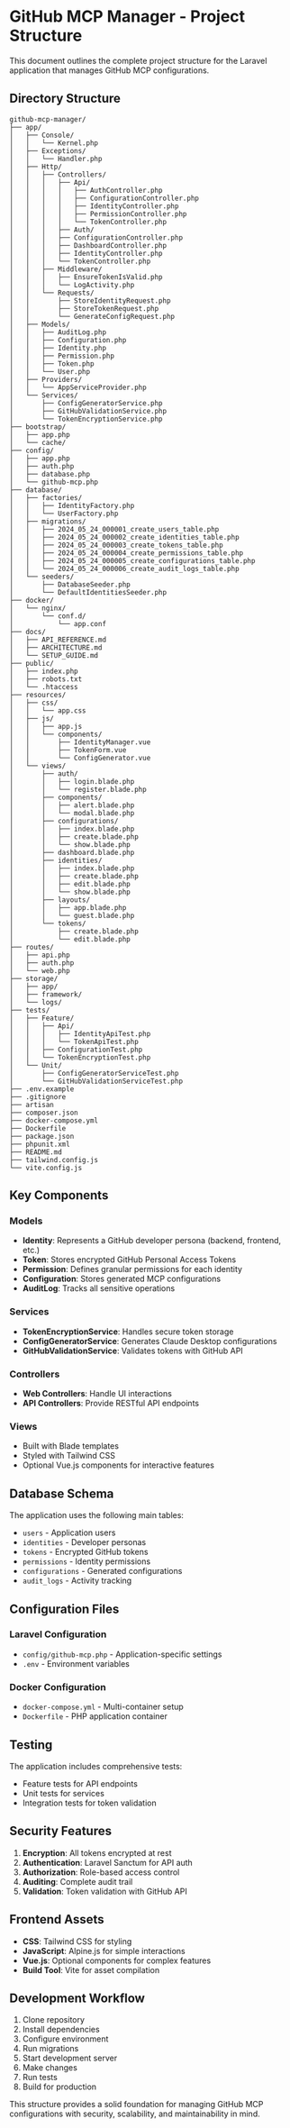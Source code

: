# GitHub MCP Manager - Project Structure

This document outlines the complete project structure for the Laravel application that manages GitHub MCP configurations.

## Directory Structure

```
github-mcp-manager/
├── app/
│   ├── Console/
│   │   └── Kernel.php
│   ├── Exceptions/
│   │   └── Handler.php
│   ├── Http/
│   │   ├── Controllers/
│   │   │   ├── Api/
│   │   │   │   ├── AuthController.php
│   │   │   │   ├── ConfigurationController.php
│   │   │   │   ├── IdentityController.php
│   │   │   │   ├── PermissionController.php
│   │   │   │   └── TokenController.php
│   │   │   ├── Auth/
│   │   │   ├── ConfigurationController.php
│   │   │   ├── DashboardController.php
│   │   │   ├── IdentityController.php
│   │   │   └── TokenController.php
│   │   ├── Middleware/
│   │   │   ├── EnsureTokenIsValid.php
│   │   │   └── LogActivity.php
│   │   └── Requests/
│   │       ├── StoreIdentityRequest.php
│   │       ├── StoreTokenRequest.php
│   │       └── GenerateConfigRequest.php
│   ├── Models/
│   │   ├── AuditLog.php
│   │   ├── Configuration.php
│   │   ├── Identity.php
│   │   ├── Permission.php
│   │   ├── Token.php
│   │   └── User.php
│   ├── Providers/
│   │   └── AppServiceProvider.php
│   └── Services/
│       ├── ConfigGeneratorService.php
│       ├── GitHubValidationService.php
│       └── TokenEncryptionService.php
├── bootstrap/
│   ├── app.php
│   └── cache/
├── config/
│   ├── app.php
│   ├── auth.php
│   ├── database.php
│   └── github-mcp.php
├── database/
│   ├── factories/
│   │   ├── IdentityFactory.php
│   │   └── UserFactory.php
│   ├── migrations/
│   │   ├── 2024_05_24_000001_create_users_table.php
│   │   ├── 2024_05_24_000002_create_identities_table.php
│   │   ├── 2024_05_24_000003_create_tokens_table.php
│   │   ├── 2024_05_24_000004_create_permissions_table.php
│   │   ├── 2024_05_24_000005_create_configurations_table.php
│   │   └── 2024_05_24_000006_create_audit_logs_table.php
│   └── seeders/
│       ├── DatabaseSeeder.php
│       └── DefaultIdentitiesSeeder.php
├── docker/
│   └── nginx/
│       └── conf.d/
│           └── app.conf
├── docs/
│   ├── API_REFERENCE.md
│   ├── ARCHITECTURE.md
│   └── SETUP_GUIDE.md
├── public/
│   ├── index.php
│   ├── robots.txt
│   └── .htaccess
├── resources/
│   ├── css/
│   │   └── app.css
│   ├── js/
│   │   ├── app.js
│   │   └── components/
│   │       ├── IdentityManager.vue
│   │       ├── TokenForm.vue
│   │       └── ConfigGenerator.vue
│   └── views/
│       ├── auth/
│       │   ├── login.blade.php
│       │   └── register.blade.php
│       ├── components/
│       │   ├── alert.blade.php
│       │   └── modal.blade.php
│       ├── configurations/
│       │   ├── index.blade.php
│       │   ├── create.blade.php
│       │   └── show.blade.php
│       ├── dashboard.blade.php
│       ├── identities/
│       │   ├── index.blade.php
│       │   ├── create.blade.php
│       │   ├── edit.blade.php
│       │   └── show.blade.php
│       ├── layouts/
│       │   ├── app.blade.php
│       │   └── guest.blade.php
│       └── tokens/
│           ├── create.blade.php
│           └── edit.blade.php
├── routes/
│   ├── api.php
│   ├── auth.php
│   └── web.php
├── storage/
│   ├── app/
│   ├── framework/
│   └── logs/
├── tests/
│   ├── Feature/
│   │   ├── Api/
│   │   │   ├── IdentityApiTest.php
│   │   │   └── TokenApiTest.php
│   │   ├── ConfigurationTest.php
│   │   └── TokenEncryptionTest.php
│   └── Unit/
│       ├── ConfigGeneratorServiceTest.php
│       └── GitHubValidationServiceTest.php
├── .env.example
├── .gitignore
├── artisan
├── composer.json
├── docker-compose.yml
├── Dockerfile
├── package.json
├── phpunit.xml
├── README.md
├── tailwind.config.js
└── vite.config.js
```

## Key Components

### Models
- **Identity**: Represents a GitHub developer persona (backend, frontend, etc.)
- **Token**: Stores encrypted GitHub Personal Access Tokens
- **Permission**: Defines granular permissions for each identity
- **Configuration**: Stores generated MCP configurations
- **AuditLog**: Tracks all sensitive operations

### Services
- **TokenEncryptionService**: Handles secure token storage
- **ConfigGeneratorService**: Generates Claude Desktop configurations
- **GitHubValidationService**: Validates tokens with GitHub API

### Controllers
- **Web Controllers**: Handle UI interactions
- **API Controllers**: Provide RESTful API endpoints

### Views
- Built with Blade templates
- Styled with Tailwind CSS
- Optional Vue.js components for interactive features

## Database Schema

The application uses the following main tables:
- `users` - Application users
- `identities` - Developer personas
- `tokens` - Encrypted GitHub tokens
- `permissions` - Identity permissions
- `configurations` - Generated configurations
- `audit_logs` - Activity tracking

## Configuration Files

### Laravel Configuration
- `config/github-mcp.php` - Application-specific settings
- `.env` - Environment variables

### Docker Configuration
- `docker-compose.yml` - Multi-container setup
- `Dockerfile` - PHP application container

## Testing

The application includes comprehensive tests:
- Feature tests for API endpoints
- Unit tests for services
- Integration tests for token validation

## Security Features

1. **Encryption**: All tokens encrypted at rest
2. **Authentication**: Laravel Sanctum for API auth
3. **Authorization**: Role-based access control
4. **Auditing**: Complete audit trail
5. **Validation**: Token validation with GitHub API

## Frontend Assets

- **CSS**: Tailwind CSS for styling
- **JavaScript**: Alpine.js for simple interactions
- **Vue.js**: Optional components for complex features
- **Build Tool**: Vite for asset compilation

## Development Workflow

1. Clone repository
2. Install dependencies
3. Configure environment
4. Run migrations
5. Start development server
6. Make changes
7. Run tests
8. Build for production

This structure provides a solid foundation for managing GitHub MCP configurations with security, scalability, and maintainability in mind.